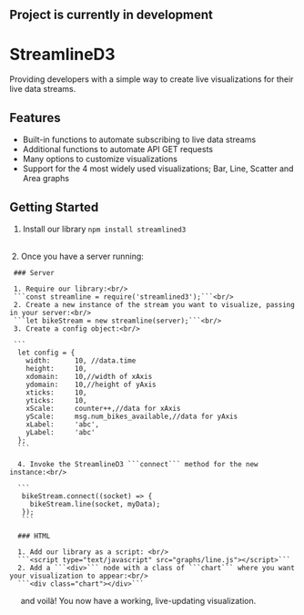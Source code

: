 ## <b>Project is currently in development</b>

# StreamlineD3
Providing developers with a simple way to create live visualizations for their live data streams.



## Features
  * Built-in functions to automate subscribing to live data streams
  * Additional functions to automate API GET requests
  * Many options to customize visualizations
  * Support for the 4 most widely used visualizations; Bar, Line, Scatter and Area graphs
  
 
## Getting Started

  1. Install our library ```npm install streamlined3```
  <br/>
  2. Once you have a server running:
  
     ### Server
     
     1. Require our library:<br/>
     ```const streamline = require('streamlined3');```<br/>
     2. Create a new instance of the stream you want to visualize, passing in your server:<br/>
     ```let bikeStream = new streamline(server);```<br/>
     3. Create a config object:<br/>
     
     ```
      let config = {
        width:      10, //data.time
        height:     10,
        xdomain:    10,//width of xAxis
        ydomain:    10,//height of yAxis
        xticks:     10,
        yticks:     10,
        xScale:     counter++,//data for xAxis
        yScale:     msg.num_bikes_available,//data for yAxis
        xLabel:     'abc',
        yLabel:     'abc'
      };
      ```
      
      4. Invoke the StreamlineD3 ```connect``` method for the new instance:<br/>
      
      ```
       bikeStream.connect((socket) => {
         bikeStream.line(socket, myData);
       });
       ```

      ### HTML
      
      1. Add our library as a script: <br/>
      ```<script type="text/javascript" src="graphs/line.js"></script>```
      2. Add a ```<div>``` node with a class of ```chart``` where you want your visualization to appear:<br/>
      ```<div class="chart"></div>```
      
      and voilà! You now have a working, live-updating visualization.
